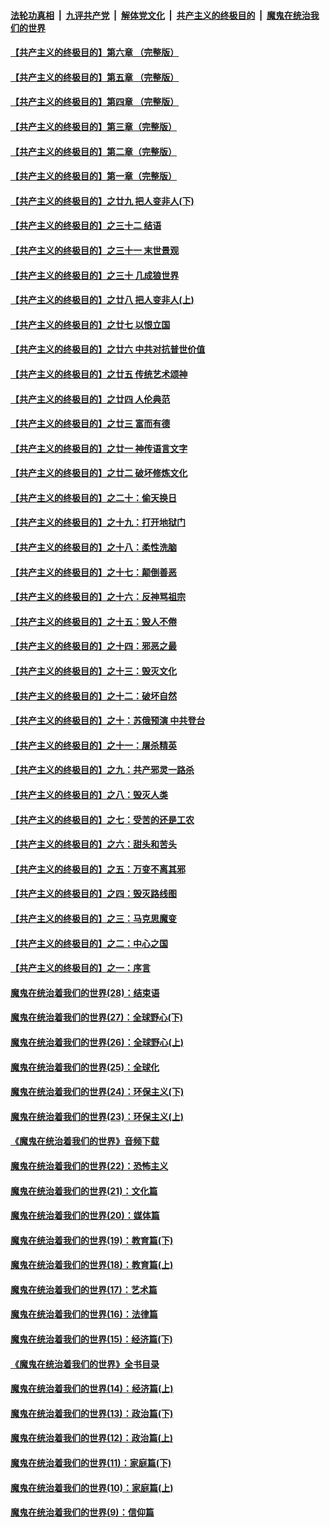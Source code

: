 ####  [法轮功真相](../../../../basic/blob/master/README.md?t=07091602) &nbsp;|&nbsp; [九评共产党](../../../../9ping.md/blob/master/README.md?t=07091602) &nbsp;|&nbsp; [解体党文化](../../../../jtdwh.md/blob/master/README.md?t=07091602)  &nbsp;|&nbsp; [共产主义的终极目的](../../../../gczydzjmd.md/blob/master/README.md?t=07091602) &nbsp;|&nbsp; [魔鬼在统治我们的世界](../../../../mgztzwmdsj.md/blob/master/README.md?t=07091602) 

#### [【共产主义的终极目的】第六章 （完整版）](../pages/nsc422/n11428913.md?t=07091602) 

#### [【共产主义的终极目的】第五章 （完整版）](../pages/nsc422/n11428912.md?t=07091602) 

#### [【共产主义的终极目的】第四章 （完整版）](../pages/nsc422/n11428907.md?t=07091602) 

#### [【共产主义的终极目的】第三章（完整版）](../pages/nsc422/n11428848.md?t=07091602) 

#### [【共产主义的终极目的】第二章（完整版）](../pages/nsc422/n11428831.md?t=07091602) 

#### [【共产主义的终极目的】第一章（完整版）](../pages/nsc422/n11417651.md?t=07091602) 

#### [【共产主义的终极目的】之廿九 把人变非人(下)](../pages/nsc422/n11344140.md?t=07091602) 

#### [【共产主义的终极目的】之三十二 结语](../pages/nsc422/n11360535.md?t=07091602) 

#### [【共产主义的终极目的】之三十一 末世景观](../pages/nsc422/n11351129.md?t=07091602) 

#### [【共产主义的终极目的】之三十 几成狼世界](../pages/nsc422/n11348280.md?t=07091602) 

#### [【共产主义的终极目的】之廿八 把人变非人(上)](../pages/nsc422/n11340492.md?t=07091602) 

#### [【共产主义的终极目的】之廿七 以恨立国](../pages/nsc422/n11336944.md?t=07091602) 

#### [【共产主义的终极目的】之廿六 中共对抗普世价值](../pages/nsc422/n11324785.md?t=07091602) 

#### [【共产主义的终极目的】之廿五 传统艺术颂神](../pages/nsc422/n11296396.md?t=07091602) 

#### [【共产主义的终极目的】之廿四 人伦典范](../pages/nsc422/n11296397.md?t=07091602) 

#### [【共产主义的终极目的】之廿三 富而有德](../pages/nsc422/n11283598.md?t=07091602) 

#### [【共产主义的终极目的】之廿一 神传语言文字](../pages/nsc422/n11263265.md?t=07091602) 

#### [【共产主义的终极目的】之廿二 破坏修炼文化](../pages/nsc422/n11245728.md?t=07091602) 

#### [【共产主义的终极目的】之二十：偷天换日](../pages/nsc422/n11238846.md?t=07091602) 

#### [【共产主义的终极目的】之十九：打开地狱门](../pages/nsc422/n11206376.md?t=07091602) 

#### [【共产主义的终极目的】之十八：柔性洗脑](../pages/nsc422/n11199994.md?t=07091602) 

#### [【共产主义的终极目的】之十七：颠倒善恶](../pages/nsc422/n11179782.md?t=07091602) 

#### [【共产主义的终极目的】之十六：反神骂祖宗](../pages/nsc422/n11166798.md?t=07091602) 

#### [【共产主义的终极目的】之十五：毁人不倦](../pages/nsc422/n11166792.md?t=07091602) 

#### [【共产主义的终极目的】之十四：邪恶之最](../pages/nsc422/n11150249.md?t=07091602) 

#### [【共产主义的终极目的】之十三：毁灭文化](../pages/nsc422/n11135227.md?t=07091602) 

#### [【共产主义的终极目的】之十二：破坏自然](../pages/nsc422/n11135214.md?t=07091602) 

#### [【共产主义的终极目的】之十：苏俄预演 中共登台](../pages/nsc422/n11118424.md?t=07091602) 

#### [【共产主义的终极目的】之十一：屠杀精英](../pages/nsc422/n11118442.md?t=07091602) 

#### [【共产主义的终极目的】之九：共产邪灵一路杀](../pages/nsc422/n11114139.md?t=07091602) 

#### [【共产主义的终极目的】之八：毁灭人类](../pages/nsc422/n11108503.md?t=07091602) 

#### [【共产主义的终极目的】之七：受苦的还是工农](../pages/nsc422/n11101809.md?t=07091602) 

#### [【共产主义的终极目的】之六：甜头和苦头](../pages/nsc422/n11096971.md?t=07091602) 

#### [【共产主义的终极目的】之五：万变不离其邪](../pages/nsc422/n11091285.md?t=07091602) 

#### [【共产主义的终极目的】之四：毁灭路线图](../pages/nsc422/n11086284.md?t=07091602) 

#### [【共产主义的终极目的】之三：马克思魔变](../pages/nsc422/n11061941.md?t=07091602) 

#### [【共产主义的终极目的】之二：中心之国](../pages/nsc422/n11047728.md?t=07091602) 

#### [【共产主义的终极目的】之一：序言](../pages/nsc422/n11086077.md?t=07091602) 

#### [魔鬼在统治着我们的世界(28)：结束语](../pages/nsc422/n10936246.md?t=07091602) 

#### [魔鬼在统治着我们的世界(27)：全球野心(下)](../pages/nsc422/n10928319.md?t=07091602) 

#### [魔鬼在统治着我们的世界(26)：全球野心(上)](../pages/nsc422/n10900318.md?t=07091602) 

#### [魔鬼在统治着我们的世界(25)：全球化](../pages/nsc422/n10788205.md?t=07091602) 

#### [魔鬼在统治着我们的世界(24)：环保主义(下)](../pages/nsc422/n10695307.md?t=07091602) 

#### [魔鬼在统治着我们的世界(23)：环保主义(上)](../pages/nsc422/n10688613.md?t=07091602) 

#### [《魔鬼在统治着我们的世界》音频下载](../pages/nsc422/n10635553.md?t=07091602) 

#### [魔鬼在统治着我们的世界(22)：恐怖主义](../pages/nsc422/n10614727.md?t=07091602) 

#### [魔鬼在统治着我们的世界(21)：文化篇](../pages/nsc422/n10597706.md?t=07091602) 

#### [魔鬼在统治着我们的世界(20)：媒体篇](../pages/nsc422/n10586579.md?t=07091602) 

#### [魔鬼在统治着我们的世界(19)：教育篇(下)](../pages/nsc422/n10564808.md?t=07091602) 

#### [魔鬼在统治着我们的世界(18)：教育篇(上)](../pages/nsc422/n10526970.md?t=07091602) 

#### [魔鬼在统治着我们的世界(17)：艺术篇](../pages/nsc422/n10499093.md?t=07091602) 

#### [魔鬼在统治着我们的世界(16)：法律篇](../pages/nsc422/n10485969.md?t=07091602) 

#### [魔鬼在统治着我们的世界(15)：经济篇(下)](../pages/nsc422/n10469975.md?t=07091602) 

#### [《魔鬼在统治着我们的世界》全书目录](../pages/nsc422/n10464261.md?t=07091602) 

#### [魔鬼在统治着我们的世界(14)：经济篇(上)](../pages/nsc422/n10457370.md?t=07091602) 

#### [魔鬼在统治着我们的世界(13)：政治篇(下)](../pages/nsc422/n10448270.md?t=07091602) 

#### [魔鬼在统治着我们的世界(12)：政治篇(上)](../pages/nsc422/n10444576.md?t=07091602) 

#### [魔鬼在统治着我们的世界(11)：家庭篇(下)](../pages/nsc422/n10440961.md?t=07091602) 

#### [魔鬼在统治着我们的世界(10)：家庭篇(上)](../pages/nsc422/n10435448.md?t=07091602) 

#### [魔鬼在统治着我们的世界(9)：信仰篇](../pages/nsc422/n10432159.md?t=07091602) 

